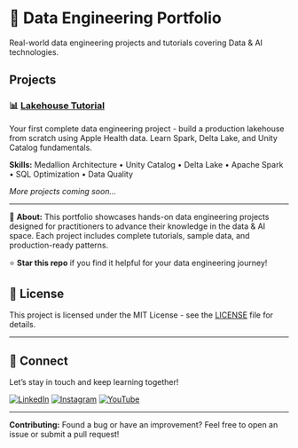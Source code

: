 # 🚀 Data Engineering Portfolio

Real-world data engineering projects and tutorials covering Data & AI technologies.

## Projects

### 📊 [Lakehouse Tutorial](./lakehouse-tutorial/)
Your first complete data engineering project - build a production lakehouse from scratch using Apple Health data. Learn Spark, Delta Lake, and Unity Catalog fundamentals.

**Skills:** Medallion Architecture • Unity Catalog • Delta Lake • Apache Spark • SQL Optimization • Data Quality

*More projects coming soon...*

---

👋 **About:** This portfolio showcases hands-on data engineering projects designed for practitioners to advance their knowledge in the data & AI space. Each project includes complete tutorials, sample data, and production-ready patterns.

⭐ **Star this repo** if you find it helpful for your data engineering journey!

## 📄 License

This project is licensed under the MIT License - see the [LICENSE](LICENSE) file for details.

---

## 🔗 Connect

Let’s stay in touch and keep learning together!


[![LinkedIn](https://img.shields.io/badge/LinkedIn-%230077B5.svg?&logo=linkedin&logoColor=white)](https://www.linkedin.com/in/semaan)
[![Instagram](https://img.shields.io/badge/Instagram-%23E4405F.svg?&logo=instagram&logoColor=white)](https://www.instagram.com/viktoria.semaan)
[![YouTube](https://img.shields.io/badge/YouTube-%23FF0000.svg?&logo=youtube&logoColor=white)](https://www.youtube.com/@viktoriasemaan)

---



**Contributing:** Found a bug or have an improvement? Feel free to open an issue or submit a pull request!
